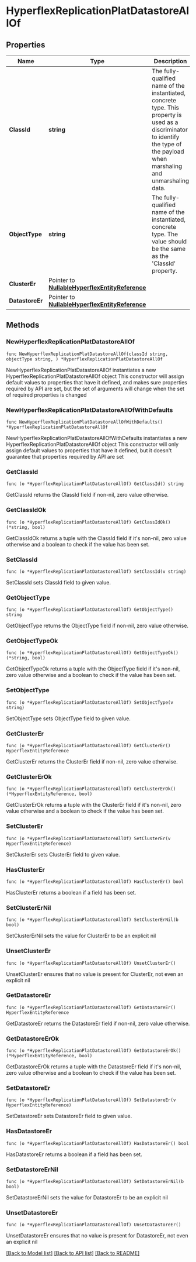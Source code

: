 # HyperflexReplicationPlatDatastoreAllOf

## Properties

Name | Type | Description | Notes
------------ | ------------- | ------------- | -------------
**ClassId** | **string** | The fully-qualified name of the instantiated, concrete type. This property is used as a discriminator to identify the type of the payload when marshaling and unmarshaling data. | [default to "hyperflex.ReplicationPlatDatastore"]
**ObjectType** | **string** | The fully-qualified name of the instantiated, concrete type. The value should be the same as the &#39;ClassId&#39; property. | [default to "hyperflex.ReplicationPlatDatastore"]
**ClusterEr** | Pointer to [**NullableHyperflexEntityReference**](HyperflexEntityReference.md) |  | [optional] 
**DatastoreEr** | Pointer to [**NullableHyperflexEntityReference**](HyperflexEntityReference.md) |  | [optional] 

## Methods

### NewHyperflexReplicationPlatDatastoreAllOf

`func NewHyperflexReplicationPlatDatastoreAllOf(classId string, objectType string, ) *HyperflexReplicationPlatDatastoreAllOf`

NewHyperflexReplicationPlatDatastoreAllOf instantiates a new HyperflexReplicationPlatDatastoreAllOf object
This constructor will assign default values to properties that have it defined,
and makes sure properties required by API are set, but the set of arguments
will change when the set of required properties is changed

### NewHyperflexReplicationPlatDatastoreAllOfWithDefaults

`func NewHyperflexReplicationPlatDatastoreAllOfWithDefaults() *HyperflexReplicationPlatDatastoreAllOf`

NewHyperflexReplicationPlatDatastoreAllOfWithDefaults instantiates a new HyperflexReplicationPlatDatastoreAllOf object
This constructor will only assign default values to properties that have it defined,
but it doesn't guarantee that properties required by API are set

### GetClassId

`func (o *HyperflexReplicationPlatDatastoreAllOf) GetClassId() string`

GetClassId returns the ClassId field if non-nil, zero value otherwise.

### GetClassIdOk

`func (o *HyperflexReplicationPlatDatastoreAllOf) GetClassIdOk() (*string, bool)`

GetClassIdOk returns a tuple with the ClassId field if it's non-nil, zero value otherwise
and a boolean to check if the value has been set.

### SetClassId

`func (o *HyperflexReplicationPlatDatastoreAllOf) SetClassId(v string)`

SetClassId sets ClassId field to given value.


### GetObjectType

`func (o *HyperflexReplicationPlatDatastoreAllOf) GetObjectType() string`

GetObjectType returns the ObjectType field if non-nil, zero value otherwise.

### GetObjectTypeOk

`func (o *HyperflexReplicationPlatDatastoreAllOf) GetObjectTypeOk() (*string, bool)`

GetObjectTypeOk returns a tuple with the ObjectType field if it's non-nil, zero value otherwise
and a boolean to check if the value has been set.

### SetObjectType

`func (o *HyperflexReplicationPlatDatastoreAllOf) SetObjectType(v string)`

SetObjectType sets ObjectType field to given value.


### GetClusterEr

`func (o *HyperflexReplicationPlatDatastoreAllOf) GetClusterEr() HyperflexEntityReference`

GetClusterEr returns the ClusterEr field if non-nil, zero value otherwise.

### GetClusterErOk

`func (o *HyperflexReplicationPlatDatastoreAllOf) GetClusterErOk() (*HyperflexEntityReference, bool)`

GetClusterErOk returns a tuple with the ClusterEr field if it's non-nil, zero value otherwise
and a boolean to check if the value has been set.

### SetClusterEr

`func (o *HyperflexReplicationPlatDatastoreAllOf) SetClusterEr(v HyperflexEntityReference)`

SetClusterEr sets ClusterEr field to given value.

### HasClusterEr

`func (o *HyperflexReplicationPlatDatastoreAllOf) HasClusterEr() bool`

HasClusterEr returns a boolean if a field has been set.

### SetClusterErNil

`func (o *HyperflexReplicationPlatDatastoreAllOf) SetClusterErNil(b bool)`

 SetClusterErNil sets the value for ClusterEr to be an explicit nil

### UnsetClusterEr
`func (o *HyperflexReplicationPlatDatastoreAllOf) UnsetClusterEr()`

UnsetClusterEr ensures that no value is present for ClusterEr, not even an explicit nil
### GetDatastoreEr

`func (o *HyperflexReplicationPlatDatastoreAllOf) GetDatastoreEr() HyperflexEntityReference`

GetDatastoreEr returns the DatastoreEr field if non-nil, zero value otherwise.

### GetDatastoreErOk

`func (o *HyperflexReplicationPlatDatastoreAllOf) GetDatastoreErOk() (*HyperflexEntityReference, bool)`

GetDatastoreErOk returns a tuple with the DatastoreEr field if it's non-nil, zero value otherwise
and a boolean to check if the value has been set.

### SetDatastoreEr

`func (o *HyperflexReplicationPlatDatastoreAllOf) SetDatastoreEr(v HyperflexEntityReference)`

SetDatastoreEr sets DatastoreEr field to given value.

### HasDatastoreEr

`func (o *HyperflexReplicationPlatDatastoreAllOf) HasDatastoreEr() bool`

HasDatastoreEr returns a boolean if a field has been set.

### SetDatastoreErNil

`func (o *HyperflexReplicationPlatDatastoreAllOf) SetDatastoreErNil(b bool)`

 SetDatastoreErNil sets the value for DatastoreEr to be an explicit nil

### UnsetDatastoreEr
`func (o *HyperflexReplicationPlatDatastoreAllOf) UnsetDatastoreEr()`

UnsetDatastoreEr ensures that no value is present for DatastoreEr, not even an explicit nil

[[Back to Model list]](../README.md#documentation-for-models) [[Back to API list]](../README.md#documentation-for-api-endpoints) [[Back to README]](../README.md)


